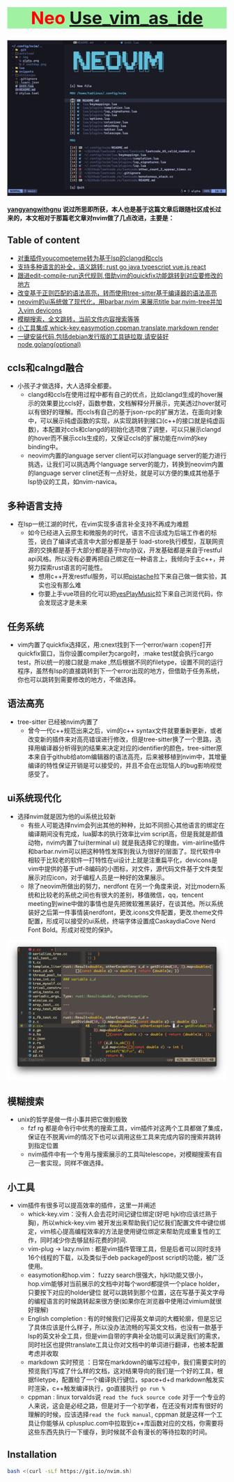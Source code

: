 <div align="center">
    <h1 style="font-size:40px;color:red;background-color: #a1f1a2"> Neo <a href="https://github.com/yangyangwithgnu/use_vim_as_ide"; class="original-topic"; > Use_vim_as_ide </a> </h1>
</div>

<img align="center" src="./img/alpha.png"/>

#### [yangyangwithgnu](https://github.com/yangyangwithgnu) 说过所思即所获，本人也是基于这篇文章后跟随社区成长过来的，本文相对于那篇老文章对nvim做了几点改进，主要是：

## Table of content

- [对重插件youcompeteme转为基于lsp的clangd和ccls](#ccls和calngd融合)
- [支持多种语言的补全，语义跳转: rust go java typescript vue.js react](#多种语言支持)
- [跟进edit-compile-run迭代规则,借助vim的quickfix功能跳转到对应要修改的地方](#任务系统)
- [改变基于正则匹配的语法高亮，转而使用tree-sitter基于编译器的语法高亮](#语法高亮)
- [neovim的ui系统做了现代化，用barbar.nvim 来展示title bar,nvim-tree并加入vim devicons](#ui系统现代化)
- [模糊搜索，全文跳转，当前文件内容搜索等等](#模糊搜索)
- [小工具集成,whick-key,easymotion,cppman,translate,markdown render](#小工具)
- [一键安装代码,包括debian发行版的工具链拉取,请安装好node,golang(optional)](#Installation)

<!-- more -->

## ccls和calngd融合

- 小孩子才做选择，大人选择全都要。
  - clangd和ccls在使用过程中都有自己的优点，比如clangd生成的hover展示的效果要比ccls好，函数参数，文档解释分开展示，完美透过hover就可以有很好的理解。而ccls有自己的基于json-rpc的扩展方法，在面向对象中，可以展示纯虚函数的实现，从实现跳转到接口(c++的接口就是纯虚函数)，本配置对ccls和clangd的初始化选项做了调整，可以只展示clangd的hover而不展示ccls生成的，又保证ccls的扩展功能在nvim的key binding中。
  - neovim内置的language server client可以对language server的能力进行挑选，让我们可以挑选两个language server的能力，转换到neovim内置的language server clinet还有一点好处，就是可以方便的集成其他基于lsp协议的工具，如nvim-navica。

## 多种语言支持

- 在lsp一统江湖的时代，在vim实现多语言补全支持不再成为难题
  - 如今已经进入云原生和微服务的时代，语言不应该成为后端工作者的标签，说白了编译式语言中大部分都是基于 load-store执行模型，互联网资源的交换都是基于大部分都是基于http协议，开发基础都是来自于restful api风格。所以没有必要再把自己绑定在一种语言上，我倾向于主c++，并努力探索rust语言的可能性。
    - 想用c++开发restful服务，可以把[pistache](https://github.com/pistacheio/pistache)拉下来自己做一做实验，其实也没有那么难
    - 你要上手vue项目的化可以把[yesPlayMusic](https://github.com/qier222/YesPlayMusic)拉下来自己浏览代码，你会发现这才是未来

## 任务系统

- vim内置了quickfix选择区，用:cnext找到下一个error/warn :copen打开quickfix窗口，当你设置compiler为cargo时，:make test就会执行cargo test，所以统一的接口就是:make ,然后根据不同的filetype，设置不同的运行程序，虽然有lsp的直接跳转到下一个error出现的地方，但借助于任务系统，你也可以跳转到需要修改的地方，不做选择。

## 语法高亮

- tree-sitter 已经被nvim内置了
  - 曾今一代c++规范出来之后，vim的c++ syntax文件就要重新更新，或者改变新的插件来对高亮错误进行修改，但是tree-sitter换了一个思路，选择用编译器分析得到的结果来决定对应的identifier的颜色，tree-sitter原本来自于github给atom编辑器的语法高亮，后来被移植到nvim中，其增量编译的特性保证开销是可以接受的，并且不会在出现恼人的bug影响视觉感受了。

## ui系统现代化

- 选择nvim就是因为他的ui系统比较新
  - 有些人可能选择nvim会列出其他的种种，比如不同担心其他语言的绑定在编译期间没有完成，lua脚本的执行效率比vim script高，但是我就是颜值动物，nvim内置了tui(terminal ui) 就是我选择它的理由，vim-airline插件和barbar.nvim可以把这种特性发挥到我认为很好的层面了。现代软件中相较于比较老的软件一打特性在ui设计上就是注重扁平化，devicons是vim中提供的基于utf-8编码的小图标，对文件，源代码文件基于文件类型展示对应icon，对于编程人员是一种好的效果展示。
  - 除了neovim所做出的努力，nerdfont 在另一个角度来说，对比modern系统和比较老的系统之间也有很大的差别，移值微信，qq，tencent meeting到wine中做的事情也是先把微软雅黑装好，在谈其他。所以系统装好之后第一件事情装nerdfont，更改.icons文件配置，更改.theme文件配置，形成可以接受的ui系统，终端字体设置成CaskaydiaCove Nerd Font Bold。形成对视觉的保护。

<div align="right">
<img src="./img/c++.png">
</div>

## 模糊搜索

- unix的哲学是做一件小事并把它做到极致
  - fzf rg 都是命令行中优秀的搜索工具，vim插件对这两个工具都做了集成，保证在不脱离vim的情况下也可以调用这些工具来完成内容的搜索并跳转到指定位置
  - nvim插件中有一个专用与搜索展示的工具叫telescope，对模糊搜索有自己一套实现，同样不做选择。

## 小工具

- vim插件有很多可以提高效率的插件，这里一并阐述
  - whick-key.vim：没有人会去花时间记键位绑定(好吧 hjkl你应该烂熟于胸)，所以whick-key.vim 被开发出来帮助我们记忆我们配置文件中键位绑定，vim核心提高编程效率的方法是使用键位绑定来帮助完成重复性的工作，同时减少你去够鼠标花费的时间.
  - vim-plug -> lazy.nvim : 都是vim插件管理工具，但是后者可以同时支持16个线程的下载，以及类似于deb package的post script的功能，被广泛使用。
  - easymotion和hop.vim： fuzzy search很强大，hjkl功能又很小，hop.vim能够对当前展示的文档中对每个word都提供一个place holder，只要按下对应的holder键位 就可以跳转到那个位置，这在写基于英文字母的编程语言的时候跳转起来很方便(如果你在浏览器中使用过vimium就很好理解)
  - English completion : 有的时候我们记得英文单词的大概轮廓，但是忘记了具体应该是什么样子，所以没办法流畅的写英文文档，也没有一款基于lsp的英文补全工具，但是vim自带的字典补全功能可以满足我们的需求，同时社区也提供translate工具让你对文档中的单词进行翻译，也被本配置考虑并收取
  - markdown 实时预览 ：日常在markdown的编写过程中，我们需要实时的预览我们写成了什么样的文档，这对结果导向的我们是一个好的工具，根据filetype，配置给了一个编译执行键位，space+d+d markdown触发实时渲染，c++触发编译执行，go直接执行 `go run %`
  - cppman : linux torvalds说 `read the fuck source code` 对于一个专业的人来说，这会是必经之路，但是对于一个初学者，在还没有对库有很好的理解的时候，应该选择`read the fuck manual`, cppman 就是这样一个工具让你能够从 cpluspluc.com中拉取到c++库函数对应的文档，你需要将这些东西先执行一下缓存，到时候就不会有漫长的等待拉取的时间。

## Installation

```bash
bash <(curl -sLf https://git.io/nvim.sh)
```
